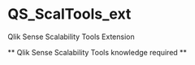 # QS_ScalTools_ext

Qlik Sense Scalability Tools Extension

** Qlik Sense Scalability Tools knowledge required **
